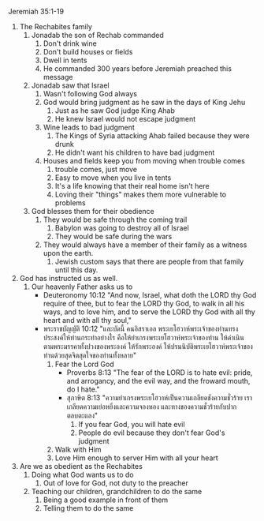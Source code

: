 Jeremiah 35:1-19

1. The Rechabites family
   1. Jonadab the son of Rechab commanded
      1. Don't drink wine
      2. Don't build houses or fields
      3. Dwell in tents
      4. He commanded 300 years before Jeremiah preached this message
   2. Jonadab saw that Israel
      1. Wasn't following God always
      2. God would bring judgment as he saw in the days of King Jehu
         1. Just as he saw God judge King Ahab
         2. He knew Israel would not escape judgment
      3. Wine leads to bad judgment
         1. The Kings of Syria attacking Ahab failed because they were drunk
         2. He didn't want his children to have bad judgment
      4. Houses and fields keep you from moving when trouble comes
         1. trouble comes, just move
         2. Easy to move when you live in tents
         3. It's a life knowing that their real home isn't here
         4. Loving their "things" makes them more vulnerable to problems
   3. God blesses them for their obedience
      1. They would be safe through the coming trail
         1. Babylon was going to destroy all of Israel
         2. They would be safe during the wars
      2. They would always have a member of their family as a witness upon the earth.
         1. Jewish custom says that there are people from that family until this day.
2. God has instructed us as well.
   1. Our heavenly Father asks us to
      - Deuteronomy 10:12 "And now, Israel, what doth the LORD thy God require of thee, but to fear the LORD thy God, to walk in all his ways, and to love him, and to serve the LORD thy God with all thy heart and with all thy soul,"
      - พระราชบัญญัติ 10:12 "และบัดนี้ คนอิสราเอล พระเยโฮวาห์พระเจ้าของท่านทรงประสงค์ให้ท่านกระทำอย่างไร คือให้ยำเกรงพระเยโฮวาห์พระเจ้าของท่าน ให้ดำเนินตามพระมรรคาทั้งปวงของพระองค์ ให้รักพระองค์ ให้ปรนนิบัติพระเยโฮวาห์พระเจ้าของท่านด้วยสุดจิตสุดใจของท่านทั้งหลาย"
         1. Fear the Lord God
            - Proverbs 8:13 "The fear of the LORD is to hate evil: pride, and arrogancy, and the evil way, and the froward mouth, do I hate."
            - สุภาษิต 8:13 "ความยำเกรงพระเยโฮวาห์เป็นความเกลียดชังความชั่วร้าย เราเกลียดความเย่อหยิ่งและความจองหอง และทางของความชั่วร้ายกับปากตลบตะแลง"
               1. If you fear God, you will hate evil
               2. People do evil because they don't fear God's judgment 
         2. Walk with Him
         3. Love Him enough to server Him with all your heart
3. Are we as obedient as the Rechabites
	1. Doing what God wants us to do
		1. Out of love for God, not duty to the preacher
	2. Teaching our children, grandchildren to do the same
		1. Being a good example in front of them
		2. Telling them to do the same